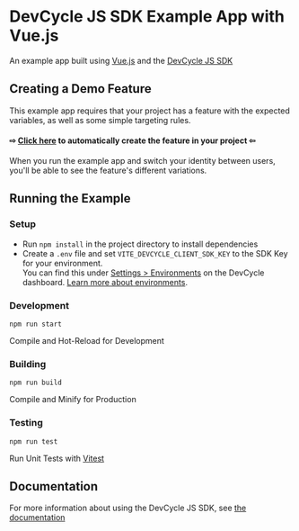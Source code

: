 # DevCycle JS SDK Example App with Vue.js

An example app built using [Vue.js](https://vuejs.org/) and the [DevCycle JS SDK](https://docs.devcycle.com/sdk/client-side-sdks/javascript/)

## Creating a Demo Feature
This example app requires that your project has a feature with the expected variables, as well as some simple targeting rules. 

#### ⇨ <a href="https://app.devcycle.com/r/create?resource=feature&key=hello-togglebot" target="_blank">Click here</a> to automatically create the feature in your project ⇦

When you run the example app and switch your identity between users, you'll be able to see the feature's different variations.


## Running the Example
### Setup

* Run `npm install` in the project directory to install dependencies
* Create a `.env` file and set `VITE_DEVCYCLE_CLIENT_SDK_KEY` to the SDK Key for your environment.\
You can find this under [Settings > Environments](https://app.devcycle.com/r/environments) on the DevCycle dashboard. [Learn more about environments](https://docs.devcycle.com/essentials/environments).

### Development

`npm run start`

Compile and Hot-Reload for Development

### Building

`npm run build`

Compile and Minify for Production

### Testing

`npm run test`

Run Unit Tests with [Vitest](https://vitest.dev/)

## Documentation
For more information about using the DevCycle JS SDK, see [the documentation](https://docs.devcycle.com/sdk/client-side-sdks/javascript/)
